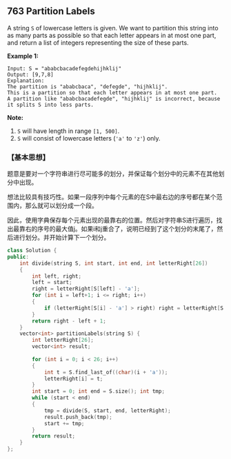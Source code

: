 ## 763 Partition Labels

A string `S` of lowercase letters is given. We want to partition this string into as many parts as possible so that each letter appears in at most one part, and return a list of integers representing the size of these parts.

**Example 1:**

```
Input: S = "ababcbacadefegdehijhklij"
Output: [9,7,8]
Explanation:
The partition is "ababcbaca", "defegde", "hijhklij".
This is a partition so that each letter appears in at most one part.
A partition like "ababcbacadefegde", "hijhklij" is incorrect, because it splits S into less parts.

```

**Note:**

1. `S` will have length in range `[1, 500]`.
2. `S` will consist of lowercase letters (`'a'` to `'z'`) only.



### 【基本思想】

题意是要对一个字符串进行尽可能多的划分，并保证每个划分中的元素不在其他划分中出现。

想法比较具有技巧性。如果一段序列中每个元素的在S中最右边的序号都在某个范围内，那么就可以划分成一个段。

因此，使用字典保存每个元素出现的最靠右的位置。然后对字符串S进行遍历，找出最靠右的序号的最大值j。如果i和j重合了，说明已经到了这个划分的末尾了，然后进行划分。并开始计算下一个划分。

```c++
class Solution {
public:
    int divide(string S, int start, int end, int letterRight[26])
    {
    	int left, right;
    	left = start;
    	right = letterRight[S[left] - 'a'];
    	for (int i = left+1; i <= right; i++)
    	{
			if (letterRight[S[i] - 'a'] > right) right = letterRight[S[i] - 'a'];
		} 
		return right - left + 1;
	}
	vector<int> partitionLabels(string S) {
		int letterRight[26];
		vector<int> result;
		
		for (int i = 0; i < 26; i++)
		{
			int t = S.find_last_of((char)(i + 'a'));
			letterRight[i] = t;
		}
		int start = 0; int end = S.size(); int tmp;
		while (start < end)
		{
			tmp = divide(S, start, end, letterRight);
			result.push_back(tmp);
			start += tmp;
		}
		return result;
    }
};
```

